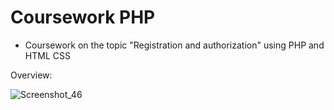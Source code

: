 # Coursework PHP

- Coursework on the topic "Registration and authorization" using PHP and HTML CSS


Overview:

![Screenshot_46](https://github.com/user-attachments/assets/a9949720-8209-4f71-be3d-0721c32a94ed)

